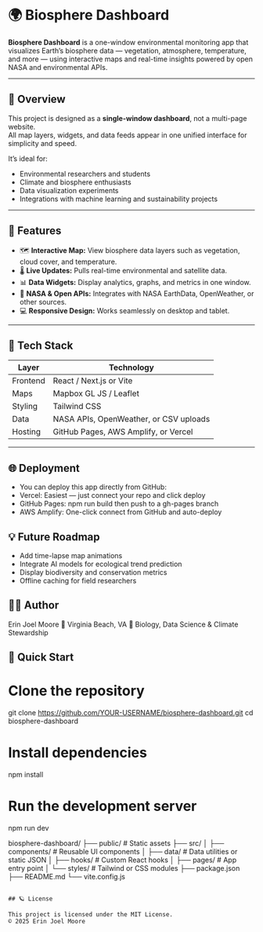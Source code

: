 # 🌍 Biosphere Dashboard

**Biosphere Dashboard** is a one-window environmental monitoring app that visualizes Earth’s biosphere data — vegetation, atmosphere, temperature, and more — using interactive maps and real-time insights powered by open NASA and environmental APIs.

---

## 🧭 Overview

This project is designed as a **single-window dashboard**, not a multi-page website.  
All map layers, widgets, and data feeds appear in one unified interface for simplicity and speed.

It’s ideal for:
- Environmental researchers and students  
- Climate and biosphere enthusiasts  
- Data visualization experiments  
- Integrations with machine learning and sustainability projects  

---

## 🧩 Features

- 🗺️ **Interactive Map:** View biosphere data layers such as vegetation, cloud cover, and temperature.  
- 🌡️ **Live Updates:** Pulls real-time environmental and satellite data.  
- 📊 **Data Widgets:** Display analytics, graphs, and metrics in one window.  
- 🧬 **NASA & Open APIs:** Integrates with NASA EarthData, OpenWeather, or other sources.  
- 💻 **Responsive Design:** Works seamlessly on desktop and tablet.  

---

## 🧰 Tech Stack

| Layer | Technology |
|-------|-------------|
| Frontend | React / Next.js or Vite |
| Maps | Mapbox GL JS / Leaflet |
| Styling | Tailwind CSS |
| Data | NASA APIs, OpenWeather, or CSV uploads |
| Hosting | GitHub Pages, AWS Amplify, or Vercel |

---

## 🌐 Deployment

- You can deploy this app directly from GitHub:
- Vercel: Easiest — just connect your repo and click deploy
- GitHub Pages: npm run build then push to a gh-pages branch
- AWS Amplify: One-click connect from GitHub and auto-deploy

## 💡 Future Roadmap

- Add time-lapse map animations
- Integrate AI models for ecological trend prediction
- Display biodiversity and conservation metrics
- Offline caching for field researchers

## 🧑‍💻 Author

Erin Joel Moore
📍 Virginia Beach, VA
🌱 Biology, Data Science & Climate Stewardship



## 🚀 Quick Start


# Clone the repository
git clone https://github.com/YOUR-USERNAME/biosphere-dashboard.git
cd biosphere-dashboard

# Install dependencies
npm install

# Run the development server
npm run dev

biosphere-dashboard/
├── public/               # Static assets
├── src/
│   ├── components/       # Reusable UI components
│   ├── data/             # Data utilities or static JSON
│   ├── hooks/            # Custom React hooks
│   ├── pages/            # App entry point
│   └── styles/           # Tailwind or CSS modules
├── package.json
├── README.md
└── vite.config.js
```

## 🪐 License

This project is licensed under the MIT License.
© 2025 Erin Joel Moore
